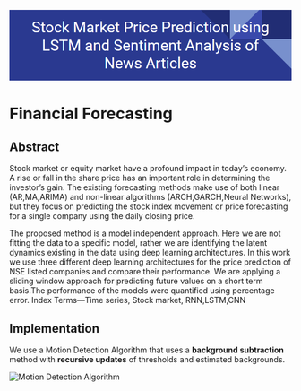 ![Project Header](/figures/label.PNG)

# Financial Forecasting

## Abstract

Stock market or equity market have a profound impact in today’s economy. A rise or fall in the share price has an important role in determining the investor’s gain.
The existing forecasting methods make use of both linear (AR,MA,ARIMA) and non-linear algorithms (ARCH,GARCH,Neural Networks),
but they focus on predicting the stock index movement or price forecasting for a single company using the daily closing price. 

The proposed method is a model independent approach. Here we are not fitting the data to a specific model, rather we are identifying the latent dynamics existing 
in the data using deep learning architectures. In this work we use three different deep learning architectures for the price prediction of NSE listed companies
and compare their performance. We are applying a sliding window approach for predicting future values on a short term basis.The performance of the models were
quantified using percentage error. Index Terms—Time series, Stock market, RNN,LSTM,CNN


## Implementation

We use a Motion Detection Algorithm that uses a **background subtraction** method with **recursive updates** of thresholds and estimated backgrounds.

![Motion Detection Algorithm](/figures/motion_detection_algorithm.png)

